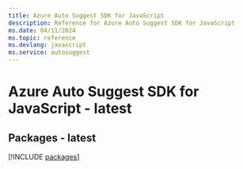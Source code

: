 ```yaml
---
title: Azure Auto Suggest SDK for JavaScript
description: Reference for Azure Auto Suggest SDK for JavaScript
ms.date: 04/11/2024
ms.topic: reference
ms.devlang: javascript
ms.service: autosuggest
---
```

# Azure Auto Suggest SDK for JavaScript - latest
## Packages - latest
[!INCLUDE [packages](auto-suggest-index.md)]